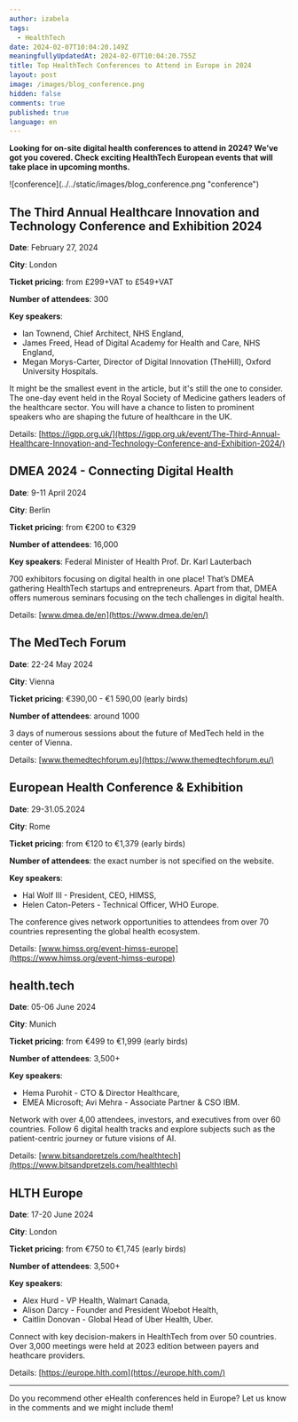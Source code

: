 ```yaml
---
author: izabela
tags:
  - HealthTech
date: 2024-02-07T10:04:20.149Z
meaningfullyUpdatedAt: 2024-02-07T10:04:20.755Z
title: Top HealthTech Conferences to Attend in Europe in 2024
layout: post
image: /images/blog_conference.png
hidden: false
comments: true
published: true
language: en
---
```

**Looking for on-site digital health conferences to attend in 2024? We’ve got you covered. Check exciting HealthTech European events that will take place in upcoming months.**

<div className="image">![conference](../../static/images/blog_conference.png "conference")</div>

## The Third Annual Healthcare Innovation and Technology Conference and Exhibition 2024

**Date**: February 27, 2024

**City**: London

**Ticket pricing**: from £299+VAT to £549+VAT

**Number of attendees**: 300

**Key speakers**: 

* Ian Townend, Chief Architect, NHS England, 
* James Freed, Head of Digital Academy for Health and Care, NHS England, 
* Megan Morys-Carter, Director of Digital Innovation (TheHill), Oxford University Hospitals.

It might be the smallest event in the article, but it's still the one to consider. The one-day event held in the Royal Society of Medicine gathers leaders of the healthcare sector. You will have a chance to listen to prominent speakers who are shaping the future of healthcare in the UK.

Details: [https://igpp.org.uk/](https://igpp.org.uk/event/The-Third-Annual-Healthcare-Innovation-and-Technology-Conference-and-Exhibition-2024/)

## DMEA 2024 - Connecting Digital Health

**Date**: 9-11 April 2024

**City**: Berlin

**Ticket pricing**: from €200 to €329

**Number of attendees**: 16,000

**Key speakers**: Federal Minister of Health Prof. Dr. Karl Lauterbach

700 exhibitors focusing on digital health in one place! That’s DMEA gathering HealthTech startups and entrepreneurs. Apart from that, DMEA offers numerous seminars focusing on the tech challenges in digital health.

Details: [www.dmea.de/en](https://www.dmea.de/en/)

## The MedTech Forum

**Date**: 22-24 May 2024

**City**: Vienna

**Ticket pricing**: €390,00 - €1 590,00 (early birds)

**Number of attendees**: around 1000

3 days of numerous sessions about the future of MedTech held in the center of Vienna.

Details: [www.themedtechforum.eu](https://www.themedtechforum.eu/)

## European Health Conference & Exhibition

**Date**: 29-31.05.2024

**City**: Rome

**Ticket pricing**: from €120 to €1,379 (early birds)

**Number of attendees**: the exact number is not specified on the website.

**Key speakers**: 

* Hal Wolf III - President, CEO, HIMSS,
* Helen Caton-Peters - Technical Officer, WHO Europe.

The conference gives network opportunities to attendees from over 70 countries representing the global health ecosystem.

Details: [www.himss.org/event-himss-europe](https://www.himss.org/event-himss-europe)

## health.tech

**Date**: 05-06 June 2024

**City**: Munich

**Ticket pricing**: from €499 to €1,999 (early birds)

**Number of attendees**: 3,500+

**Key speakers**: 

* Hema Purohit - CTO & Director Healthcare, 
* EMEA Microsoft; Avi Mehra - Associate Partner & CSO IBM.

Network with over 4,00 attendees, investors, and executives from over 60 countries. Follow 6 digital health tracks and explore subjects such as the patient-centric journey or future visions of AI.

Details: [www.bitsandpretzels.com/healthtech](https://www.bitsandpretzels.com/healthtech)

## HLTH Europe

**Date**: 17-20 June 2024

**City**: London

**Ticket pricing**: from €750 to €1,745 (early birds)

**Number of attendees**: 3,500+

**Key speakers**: 

* Alex Hurd - VP Health, Walmart Canada,
* Alison Darcy - Founder and President Woebot Health,
* Caitlin Donovan - Global Head of Uber Health, Uber.

Connect with key decision-makers in HealthTech from over 50 countries. Over 3,000 meetings were held at 2023 edition between payers and heathcare providers.

Details: [https://europe.hlth.com](https://europe.hlth.com/)

- - -

Do you recommend other eHealth conferences held in Europe? Let us know in the comments and we might include them!